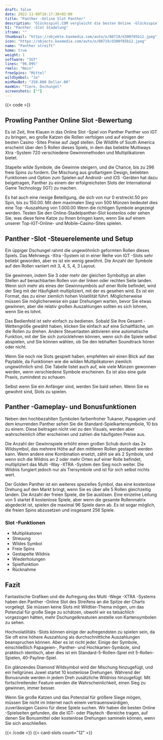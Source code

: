 ```yaml
---
draft: false
date: 2022-11-09T16:17:38+03:00
title: "Panther -Online Slot Panther"
description: "Glücksspiel.COM vergleicht die besten Online -Glücksspiel -Sites und -spiele der Kanada.  Unabhängige Produktbewertungen und exklusive Anmeldeangebote. Jetzt spielen!"
h1: "Panther -Slot Stadelung"
iframe: ""
thumbnail: "https://objekte.kaxmedia.com/auto/o/80719/d300f85b12.jpeg"
icon: "https://objects.kaxmedia.com/auto/o/80719/d300f85b12.jpeg"
name: "Panther streift"
home: true
weight: 1
software: "IGT"
lines: "96.09%"
reels: "Nein"
freeSpins: "Mittel"
wildSymbol: "Ja"
minMaxBet: "250.000 Dollar.00"
maxWin: "Tiere, Dschungel"
screenshots: [""]
---
```


{{< code >}}<h2>Prowling Panther Online Slot -Bewertung</h2><p>Es ist Zeit, Ihre Klauen in das Online Slot -Spiel von Panther Panther von IGT zu bringen, wo große Katzen die Rollen verfolgen und auf einigen der besten Casino -Sites Preise auf Jagd stellen. Die Wildlife of South America erscheint über den 5 Rollen dieses Spiels, in dem das beliebte Multiways Xtra -System 720 verschiedene Gewinnmethoden und Multiplikatoren bietet.</p><p>Stapelte wilde Symbole, die Gewinne steigern, und die Chance, bis zu 296 freie Spins zu fordern. Die Mischung aus großartigem Design, beliebten Funktionen und Option zum Spielen auf Android- und iOS -Geräten hat dazu beigetragen, Panther zu einem der erfolgreichsten Slots der International Game Technology (IGT) zu machen.</p><p>Es hat auch eine riesige Beteiligung, die sich von nur 0 erstreckt.50 pro Spin, bis zu 150.00. Mit dem maximalen Sieg von 500 Münzen bedeutet dies eine Top -Auszahlung von 1.000.00 Wenn die richtigen Symbole angezeigt werden. Testen Sie den Online-Stadelpanther-Slot kostenlos oder sehen Sie, was diese feine Katze zu Ihnen bringen kann, wenn Sie auf einem unserer Top-IGT-Online- und Mobile-Casino-Sites spielen.</p><h2>Panther -Slot -Steuerelemente und Setup</h2><p>Ein üppiger Dschungel rahmt die ungewöhnlich geformten Rollen dieses Spiels. Das Mehrwegs -Xtra -System ist in einer Reihe von IGT -Slots sehr beliebt geworden, aber es ist ein wenig gewöhnt. Die Anzahl der Symbole auf den Rollen variiert mit 3, 4, 5, 4, 3 Layout.</p><p>Sie gewinnen, indem Sie 3 oder mehr der gleichen Symboltyp an allen Stellen auf benachbarten Rollen von der linken oder rechten Seite landen. Wenn sich mehr als eines der Gewinnsymbols auf einer Rolle befindet, wird der Sieg mit der Häufigkeit multipliziert, mit der es gesehen wird. Es ist ein Format, das zu einer ziemlich hohen Volatilität führt. Möglicherweise müssen Sie möglicherweise ein paar Drehungen warten, bevor Sie etwas gewinnen, aber die relativ großen Auszahlungen sollten es sich lohnen, wenn Sie es lohnt.</p><p>Das Bedienfeld ist sehr einfach zu bedienen. Sobald Sie Ihre Gesamt -Wettengröße gewählt haben, klicken Sie einfach auf eine Schaltfläche, um die Rollen zu drehen. Andere Steuertasten aktivieren eine automatische Funktion, mit der Sie sich zurücklehnen können, wenn sich die Spiele selbst abspielen, und Sie können wählen, ob Sie den lebhaften Soundtrack hören oder nicht.</p><p>Wenn Sie noch nie Slots gespielt haben, empfehlen wir einen Blick auf das Paytable, da Funktionen wie die wilden Multiplikatoren ziemlich ungewöhnlich sind. Die Tabelle listet auch auf, wie viele Münzen gewonnen werden, wenn verschiedene Symbole erscheinen. Es ist also eine gute Praxis, zumindest zu schauen.</p><p>Selbst wenn Sie ein Anfänger sind, werden Sie bald sehen. Wenn Sie es gewohnt sind, Slots zu spielen.</p><h2>Panther -Gameplay- und Bonusfunktionen</h2><p>Neben den hochbezahlten Symbolen farbenfroher Tukaner, Papageien und dem knurrenden Panther sehen Sie die Standard-Spielkartensymbole, 10 bis zu einem. Diese beitragen nicht viel zu den Visuals, werden aber wahrscheinlich öfter erscheinen und zahlen die häufigsten Preise aus.</p><p>Die Anzahl der Gewinnspiele erhöht einen großen Schub durch das 2x Wildsymbol, das mehrere Höhe auf den mittleren Rollen gestapelt werden kann. Wenn andere eine Kombination ersetzt, zählt sie als 2 Symbole, und wenn sich die Wildnis an 2 oder mehr Orten auf einer Rolle befindet, multipliziert das Multi -Way -XTRA -System den Sieg noch weiter. Die Wildnis fungiert jedoch nur als Tiersymbole und ist für sich selbst nichts wert.</p><p>Der Golden Panther ist ein weiteres spezielles Symbol, das eine kostenlose Drehung auf den Markt bringt, wenn Sie es über alle 5 Rollen gleichzeitig landen. Die Anzahl der freien Spiele, die Sie auslösen. Eine einzelne Leitung von 5 startet 8 kostenlose Spiele, aber wenn die gesamte Rollenmatrix abgedeckt ist, spielen die maximal 96 Spiele dann ab. Es ist sogar möglich, die freien Spins abzusetzen und insgesamt 256 Spiele.</p><h3>
Slot -Funktionen</h3><ul>
<li></span>
Multiplikatoren</li>
<li></span>
Streuung</li>
<li></span>
Wildes Symbol</li>
<li></span>
Freie Spins</li>
<li></span>
Gestapelte Wildnis</li>
<li></span>
Wiederholungen</li>
<li></span>
Spielfunktion</li>
<li></span>
Rücknahme</li></ul><h2>Fazit</h2><p>Fantastische Grafiken und die Aufregung des Multi -Wege -XTRA -Systems haben den Panther -Online Slot des Streifens an die Spitze der Charts vorgelegt. Sie müssen keine Slots mit Wildtier-Thema mögen, um das Potenzial für große Siege zu schätzen, obwohl wir es tatsächlich vorgezogen hätten, mehr Dschungelkreaturen anstelle von Kartensymbolen zu sehen.</p><p>Hochvolatilitäts -Slots können einige der aufregendsten zu spielen sein, da Sie oft eine höhere Auszahlung als durchschnittliche Auszahlungen beanspruchen können. Aber es ist nicht jeder. Einige der Symbole, einschließlich Papageien-, Panther- und Hochkarten-Symbole, sind praktisch identisch, aber dies ist ein Standard-5-Rollen-Spiel mit 5-Rollen-Spielen, 40-Payline-Spiel.</p><p>Ein glänzendes Diamond Wildsymbol wird der Mischung hinzugefügt, und ein hellgrünes Juwel startet 10 kostenlose Drehungen. Während der Bonusrunde werden in jedem Dreh zusätzliche Wildniss hinzugefügt. Mit fortschreitender Feature werden die Wahrscheinlichkeit, einen Sieg zu gewinnen, immer besser.</p><p>Wenn Sie große Katzen und das Potenzial für größere Siege mögen, müssen Sie nicht im Internet nach einem vertrauenswürdigen, zuverlässigen Casino für diese Spiele suchen. Wir haben die besten Online -Spielseiten gefunden, die die IGT- oder Playtech -Bereiche tragen, auf denen Sie Bonusmittel oder kostenlose Drehungen sammeln können, wenn Sie sich anschließen.</p>{{< /code >}}
 {{< card-slots count="12" >}}